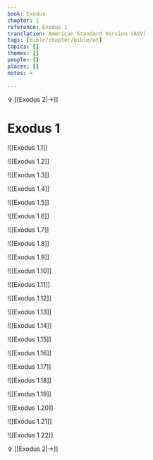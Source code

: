 ```yaml
---
book: Exodus
chapter: 1
reference: Exodus 1
translation: American Standard Version (ASV)
tags: [bible/chapter/bible/ot]
topics: []
themes: []
people: []
places: []
notes: >
  
---
```


✞ [[Exodus 2|->]]

# Exodus 1

![[Exodus 1.1]]

![[Exodus 1.2]]

![[Exodus 1.3]]

![[Exodus 1.4]]

![[Exodus 1.5]]

![[Exodus 1.6]]

![[Exodus 1.7]]

![[Exodus 1.8]]

![[Exodus 1.9]]

![[Exodus 1.10]]

![[Exodus 1.11]]

![[Exodus 1.12]]

![[Exodus 1.13]]

![[Exodus 1.14]]

![[Exodus 1.15]]

![[Exodus 1.16]]

![[Exodus 1.17]]

![[Exodus 1.18]]

![[Exodus 1.19]]

![[Exodus 1.20]]

![[Exodus 1.21]]

![[Exodus 1.22]]

✞ [[Exodus 2|->]]
